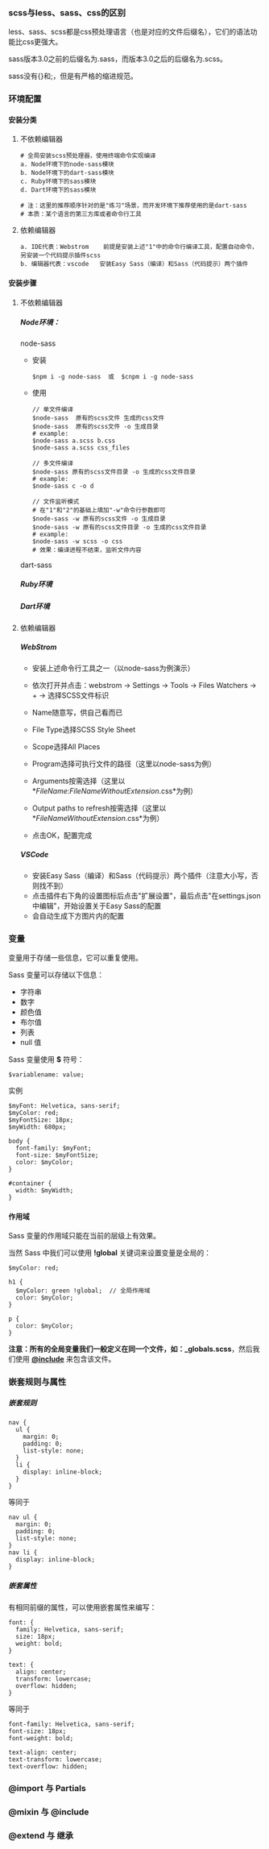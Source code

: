 ### scss与less、sass、css的区别

less、sass、scss都是css预处理语言（也是对应的文件后缀名），它们的语法功能比css更强大。

sass版本3.0之前的后缀名为.sass，而版本3.0之后的后缀名为.scss。

sass没有{}和;，但是有严格的缩进规范。



### 环境配置

#### 安装分类

1. 不依赖编辑器

   ```
   # 全局安装scss预处理器，使用终端命令实现编译
   a. Node环境下的node-sass模块
   b. Node环境下的dart-sass模块
   c. Ruby环境下的sass模块
   d. Dart环境下的sass模块
   
   # 注：这里的推荐顺序针对的是"练习"场景，而开发环境下推荐使用的是dart-sass
   # 本质：某个语言的第三方库或者命令行工具
   ```

2. 依赖编辑器

   ```
   a. IDE代表：Webstrom	前提是安装上述"1"中的命令行编译工具，配置自动命令，另安装一个代码提示插件scss
   b. 编辑器代表：vscode   安装Easy Sass（编译）和Sass（代码提示）两个插件
   ```

   

#### 安装步骤

1. 不依赖编辑器

   ##### Node环境：

   node-sass

   + 安装

     ```
     $npm i -g node-sass  或  $cnpm i -g node-sass
     ```

   + 使用

     ```
     // 单文件编译
     $node-sass  原有的scss文件 生成的css文件
     $node-sass  原有的scss文件 -o 生成目录
     # example:
     $node-sass a.scss b.css
     $node-sass a.scss css_files
     
     // 多文件编译
     $node-sass 原有的scss文件目录 -o 生成的css文件目录
     # example:
     $node-sass c -o d
     
     // 文件监听模式
     # 在"1"和"2"的基础上填加"-w"命令行参数即可
     $node-sass -w 原有的scss文件 -o 生成目录
     $node-sass -w 原有的scss文件目录 -o 生成的css文件目录
     # example:
     $node-sass -w scss -o css
     # 效果：编译进程不结束，监听文件内容
     ```

   dart-sass

   ##### Ruby环境

   ##### Dart环境

2. 依赖编辑器

   ##### WebStrom

   + 安装上述命令行工具之一（以node-sass为例演示）

   + 依次打开并点击：webstrom -> Settings -> Tools -> Files Watchers -> + -> 选择SCSS文件标识

   + Name随意写，供自己看而已

   + File Type选择SCSS Style Sheet

   + Scope选择All Places

   + Program选择可执行文件的路径（这里以node-sass为例）

   + Arguments按需选择（这里以*$FileName$:$FileNameWithoutExtension$.css*为例）

   + Output paths to refresh按需选择（这里以*$FileNameWithoutExtension$.css*为例）

   + 点击OK，配置完成

   ##### VSCode

   + 安装Easy Sass（编译）和Sass（代码提示）两个插件（注意大小写，否则找不到）
   + 点击插件右下角的设置图标后点击"扩展设置"，最后点击"在settings.json中编辑"，开始设置关于Easy Sass的配置
   + 会自动生成下方图片内的配置



### 变量

变量用于存储一些信息，它可以重复使用。

Sass 变量可以存储以下信息：

- 字符串
- 数字
- 颜色值
- 布尔值
- 列表
- null 值

Sass 变量使用 **$** 符号：

```
$variablename: value;
```

实例

```
$myFont: Helvetica, sans-serif;
$myColor: red;
$myFontSize: 18px;
$myWidth: 680px;

body {
  font-family: $myFont;
  font-size: $myFontSize;
  color: $myColor;
}

#container {
  width: $myWidth;
}
```

#### 作用域

Sass 变量的作用域只能在当前的层级上有效果。

当然 Sass 中我们可以使用 **!global** 关键词来设置变量是全局的：

```
$myColor: red;

h1 {
  $myColor: green !global;  // 全局作用域
  color: $myColor;
}

p {
  color: $myColor;
}
```

**注意：**所有的全局变量我们一般定义在同一个文件，如：**_globals.scss**，然后我们使用 **[@include](https://www.runoob.com/sass/sass-mixin-include.html)** 来包含该文件。



### 嵌套规则与属性

##### 嵌套规则

```
nav {
  ul {
    margin: 0;
    padding: 0;
    list-style: none;
  }
  li {
    display: inline-block;
  }
}
```

等同于

```
nav ul {
  margin: 0;
  padding: 0;
  list-style: none;
}
nav li {
  display: inline-block;
}
```

##### 嵌套属性

有相同前缀的属性，可以使用嵌套属性来编写：

```
font: {
  family: Helvetica, sans-serif;
  size: 18px;
  weight: bold;
}

text: {
  align: center;
  transform: lowercase;
  overflow: hidden;
}
```

等同于

```
font-family: Helvetica, sans-serif;
font-size: 18px;
font-weight: bold;

text-align: center;
text-transform: lowercase;
text-overflow: hidden;
```



### @import 与 Partials





### @mixin 与 @include





### @extend 与 继承